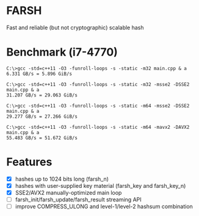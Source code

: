 # FARSH
Fast and reliable (but not cryptographic) scalable hash

# Benchmark (i7-4770)
```
C:\>gcc -std=c++11 -O3 -funroll-loops -s -static -m32 main.cpp & a
6.331 GB/s = 5.896 GiB/s

C:\>gcc -std=c++11 -O3 -funroll-loops -s -static -m32 -msse2 -DSSE2 main.cpp & a
31.207 GB/s = 29.063 GiB/s

C:\>gcc -std=c++11 -O3 -funroll-loops -s -static -m64 -msse2 -DSSE2 main.cpp & a
29.277 GB/s = 27.266 GiB/s

C:\>gcc -std=c++11 -O3 -funroll-loops -s -static -m64 -mavx2 -DAVX2 main.cpp & a
55.483 GB/s = 51.672 GiB/s
```

# Features
- [x] hashes up to 1024 bits long (farsh_n)
- [x] hashes with user-supplied key material (farsh_key and farsh_key_n)
- [x] SSE2/AVX2 manually-optimized main loop
- [ ] farsh_init/farsh_update/farsh_result streaming API
- [ ] improve COMPRESS_ULONG and level-1/level-2 hashsum combination

